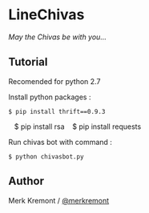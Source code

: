 # LineChivas
_May the Chivas be with you..._

Tutorial
------
Recomended for python 2.7

Install python packages :

    $ pip install thrift==0.9.3
    $ pip install rsa
    $ pip install requests

Run chivas bot with command :

    $ python chivasbot.py

Author
------

Merk Kremont / [@merkremont](https://twitter.com/merkremont)
